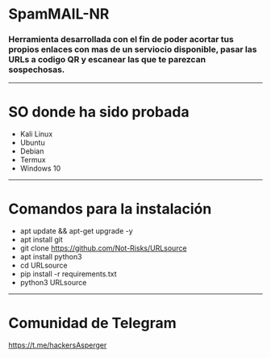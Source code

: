 # SpamMAIL-NR
### Herramienta desarrollada con el fin de poder acortar tus propios enlaces con mas de un serviocio disponible, pasar las URLs a codigo QR y  escanear las que te parezcan sospechosas.

------------


# SO donde ha sido probada
- Kali Linux
- Ubuntu
- Debian
- Termux
- Windows 10

------------


# Comandos para la instalación
- apt update && apt-get upgrade -y
- apt install git
- git clone https://github.com/Not-Risks/URLsource
- apt install python3
- cd URLsource
- pip install -r requirements.txt
- python3 URLsource

------------

 # Comunidad de Telegram
https://t.me/hackersAsperger
